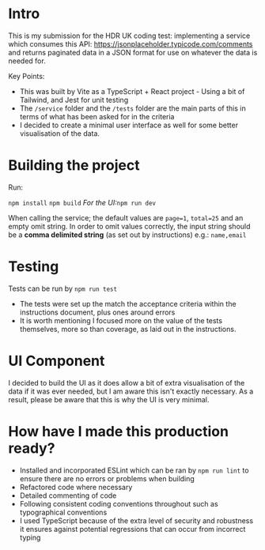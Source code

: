 # Intro

This is my submission for the HDR UK coding test: implementing a service which consumes this API: https://jsonplaceholder.typicode.com/comments and returns paginated data in a JSON
format for use on whatever the data is needed for.

Key Points:

- This was built by Vite as a TypeScript + React project - Using a bit of Tailwind, and Jest for unit testing
- The `/service` folder and the `/tests` folder are the main parts of this in terms of what has been asked for in the criteria
- I decided to create a minimal user interface as well for some better visualisation of the data.

# Building the project

Run:

`npm install`
`npm build`
_For the UI:_`npm run dev`

When calling the service; the default values are `page=1`, `total=25` and an empty omit string. In order to
omit values correctly, the input string should be a **comma delimited string** (as set out by instructions) e.g.: `name,email`

# Testing

Tests can be run by `npm run test` 

- The tests were set up the match the acceptance criteria within the instructions document, plus ones around errors
- It is worth mentioning I focused more on the value of the tests themselves, more so than coverage, as laid out in the instructions.

# UI Component

I decided to build the UI as it does allow a bit of extra visualisation of the data if it was ever needed, but I am aware this isn't exactly necessary. 
As a result, please be aware that this is why the UI is very minimal.

# How have I made this production ready?

- Installed and incorporated ESLint which can be ran by `npm run lint` to ensure there are no errors or problems when building
- Refactored code where necessary
- Detailed commenting of code
- Following consistent coding conventions throughout such as typographical conventions
- I used TypeScript because of the extra level of security and robustness it ensures against potential regressions that can occur from incorrect typing
